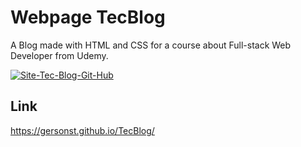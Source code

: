 # Webpage TecBlog

A Blog made with HTML and CSS  for a course about Full-stack Web Developer from Udemy.


<a href="https://ibb.co/2Fp2sk5"><img src="https://i.ibb.co/ZfbsYMN/Site-Tec-Blog-Git-Hub.jpg" alt="Site-Tec-Blog-Git-Hub" border="0"></a>

## Link
https://gersonst.github.io/TecBlog/
